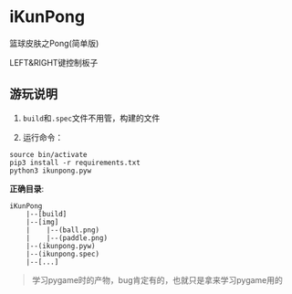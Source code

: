 # iKunPong

篮球皮肤之Pong(简单版)

LEFT&RIGHT键控制板子

## 游玩说明

1. `build`和`.spec`文件不用管，构建的文件

2. 运行命令：
```shell
source bin/activate
pip3 install -r requirements.txt
python3 ikunpong.pyw
```

**正确目录**:
```
iKunPong
    |--[build]
    |--[img]
    |    |--(ball.png)
    |    |--(paddle.png)
    |--(ikunpong.pyw)
    |--(ikunpong.spec)
    |--[...]
```

> 学习pygame时的产物，bug肯定有的，也就只是拿来学习pygame用的
